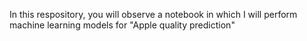 In this respository, you will observe a notebook in which I will perform machine learning models for "Apple quality prediction"
